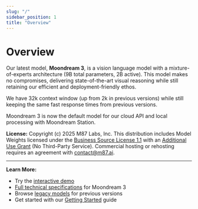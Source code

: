 ```yaml
---
slug: "/"
sidebar_position: 1
title: "Overview"
---
```


# Overview

Our latest model, **Moondream 3**, is a vision language model with a mixture-of-experts architecture (9B total parameters, 2B active). This model makes no compromises, delivering state-of-the-art visual reasoning while still retaining our efficient and deployment-friendly ethos.

We have 32k context window (up from 2k in previous versions) while still keeping the same fast response times from previous versions.

Moondream 3 is now the default model for our cloud API and local processing with Moondream Station.


**License:**
Copyright (c) 2025 M87 Labs, Inc.
This distribution includes Model Weights licensed under the [Business Source License 1.1](https://mariadb.com/bsl11/) with an [Additional Use Grant](https://huggingface.co/moondream/moondream3-preview/blob/main/LICENSE) (No Third-Party Service). Commercial hosting or rehosting requires an agreement with [contact@m87.ai](mailto:contact@m87.ai).

---

**Learn More:**
- Try the [interactive demo](https://moondream.ai/c/playground)
- [Full technical specifications](https://huggingface.co/moondream/moondream3-preview) for Moondream 3
- Browse [legacy models](https://huggingface.co/moondream/models) for previous versions
- Get started with our [Getting Started](./quickstart) guide





